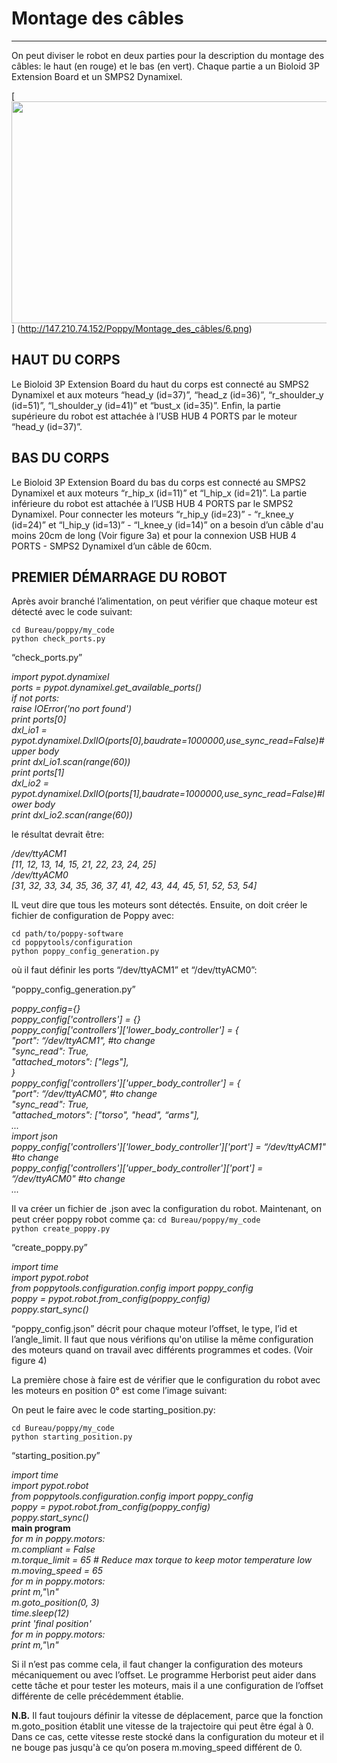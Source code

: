 # Montage des câbles
---

On peut diviser le robot en deux parties pour la description du montage des câbles: le haut (en rouge) et le bas (en vert). Chaque partie a un Bioloid 3P Extension Board et un SMPS2 Dynamixel.

[<img src="http://147.210.74.152/Poppy/Montage_des_câbles/6.png" align="bottom" width="595" height="355">]
(http://147.210.74.152/Poppy/Montage_des_câbles/6.png)  

## HAUT DU CORPS

Le Bioloid 3P Extension Board du haut du corps est connecté au SMPS2 Dynamixel et aux moteurs “head_y (id=37)”, “head_z (id=36)”, “r_shoulder_y (id=51)”, “l_shoulder_y (id=41)” et “bust_x (id=35)”. Enfin, la partie supérieure du robot est attachée à l’USB HUB 4 PORTS par le moteur “head_y (id=37)”.

## BAS DU CORPS

Le Bioloid 3P Extension Board du bas du corps est connecté au SMPS2 Dynamixel et aux moteurs “r_hip_x (id=11)” et “l_hip_x (id=21)”. La partie inférieure du robot est attachée à l’USB HUB 4 PORTS par le SMPS2 Dynamixel.
Pour connecter les moteurs “r_hip_y (id=23)” - “r_knee_y (id=24)” et “l_hip_y (id=13)” - “l_knee_y (id=14)” on a besoin d’un câble d'au moins 20cm de long (Voir figure 3a) et pour la connexion USB HUB 4 PORTS - SMPS2 Dynamixel d’un câble de 60cm.

## PREMIER DÉMARRAGE DU ROBOT

Après avoir branché l’alimentation, on peut vérifier que chaque moteur est détecté avec le code suivant:

`cd Bureau/poppy/my_code` <BR>
`python check_ports.py`<BR>

“check_ports.py”

*import pypot.dynamixel <BR>
ports = pypot.dynamixel.get_available_ports() <BR>
if not ports: <BR>
      raise IOError('no port found') <BR>
print ports[0] <BR>
dxl_io1 = pypot.dynamixel.DxlIO(ports[0],baudrate=1000000,use_sync_read=False)#upper body <BR>
print dxl_io1.scan(range(60)) <BR>
print ports[1] <BR>
dxl_io2 = pypot.dynamixel.DxlIO(ports[1],baudrate=1000000,use_sync_read=False)#lower body <BR>
print dxl_io2.scan(range(60))* <BR>

le résultat devrait être:

*/dev/ttyACM1 <BR>
[11, 12, 13, 14, 15, 21, 22, 23, 24, 25] <BR>
/dev/ttyACM0 <BR>
[31, 32, 33, 34, 35, 36, 37, 41, 42, 43, 44, 45, 51, 52, 53, 54]* <BR>

IL veut dire que tous les moteurs sont détectés.
Ensuite, on doit créer le fichier de configuration de Poppy avec:

`cd path/to/poppy-software`<BR>
`cd poppytools/configuration` <BR>
`python poppy_config_generation.py` <BR>


où il faut définir les ports “/dev/ttyACM1” et “/dev/ttyACM0”:

“poppy_config_generation.py”


*poppy_config={} <BR>
poppy_config['controllers'] = {} <BR>
poppy_config['controllers']['lower_body_controller'] = { <BR>
    "port": “/dev/ttyACM1", #to change <BR>
    "sync_read": True, <BR>
    "attached_motors": ["legs"], <BR>
} <BR>
poppy_config['controllers']['upper_body_controller'] = { <BR>
    "port": “/dev/ttyACM0", #to change <BR>
    "sync_read": True, <BR>
    "attached_motors": ["torso", "head", “arms"], <BR>
... <BR>
    import json <BR>
    poppy_config['controllers']['lower_body_controller']['port'] = “/dev/ttyACM1" #to change <BR>
    poppy_config['controllers']['upper_body_controller']['port'] = “/dev/ttyACM0" #to change <BR>
...* <BR>


Il va créer un fichier de .json avec la configuration du robot. Maintenant, on peut créer poppy robot comme ça:
`cd Bureau/poppy/my_code` <BR>
`python create_poppy.py` <BR>

“create_poppy.py”

*import time <BR>
import pypot.robot <BR>
from poppytools.configuration.config import poppy_config <BR>
poppy = pypot.robot.from_config(poppy_config) <BR>
poppy.start_sync()* <BR>

“poppy_config.json” décrit pour chaque moteur l’offset, le type, l’id et l’angle_limit. Il faut que nous vérifions qu'on utilise la même configuration des moteurs quand on travail avec différents programmes et codes. (Voir figure 4)

La première chose à faire est de vérifier que le configuration du robot avec les moteurs en position 0° est come l’image suivant:

On peut le faire avec le code starting_position.py:

`cd Bureau/poppy/my_code` <BR>
`python starting_position.py` <BR>

“starting_position.py”

*import time <BR>
import pypot.robot <BR>
from poppytools.configuration.config import poppy_config <BR>
poppy = pypot.robot.from_config(poppy_config) <BR>
poppy.start_sync() <BR>*
**main program** <BR>
*for m in poppy.motors: <BR>
        m.compliant = False <BR>
        m.torque_limit = 65 # Reduce max torque to keep motor temperature low <BR>
        m.moving_speed = 65 <BR>
for m in poppy.motors: <BR>
        print m,"\n" <BR>
        m.goto_position(0, 3) <BR>
time.sleep(12) <BR>
print 'final position' <BR>
for m in poppy.motors: <BR>
print m,"\n"* <BR>

Si il n’est pas comme cela, il faut changer la configuration des moteurs mécaniquement ou avec l’offset. Le programme Herborist peut aider dans cette tâche et pour tester les moteurs, mais il a une configuration de l’offset différente de celle précédemment établie.

**N.B.** Il faut toujours définir la vitesse de déplacement, parce que la fonction m.goto_position établit une vitesse de la trajectoire qui peut être égal à 0. Dans ce cas, cette vitesse reste stocké dans la configuration du moteur et il ne bouge pas jusqu'à ce qu’on posera m.moving_speed différent de 0.


